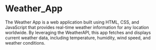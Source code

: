 # Weather_App
The Weather App is a web application built using HTML, CSS, and JavaScript that provides real-time weather information for any location worldwide. By leveraging the WeatherAPI, this app fetches and displays current weather data, including temperature, humidity, wind speed, and weather conditions.
